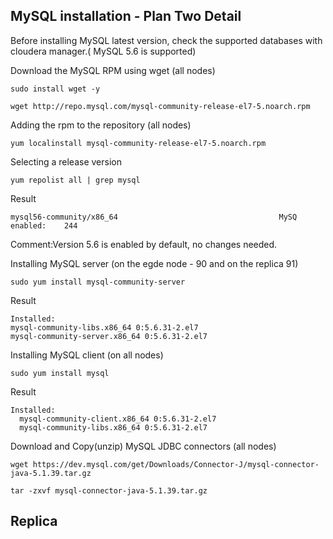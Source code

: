 ## MySQL installation - Plan Two Detail ##

Before installing MySQL latest version, check the supported databases with cloudera manager.( MySQL 5.6 is supported) 

Download the MySQL RPM using wget (all nodes)

	sudo install wget -y
	
	wget http://repo.mysql.com/mysql-community-release-el7-5.noarch.rpm 

Adding the rpm to the repository (all nodes)

	yum localinstall mysql-community-release-el7-5.noarch.rpm

Selecting a release version

	yum repolist all | grep mysql

Result

	mysql56-community/x86_64                                    MySQ enabled:    244

Comment:Version 5.6 is enabled by default, no changes needed.

Installing MySQL server (on the egde node - 90 and on the replica 91)
	
	sudo yum install mysql-community-server

Result

	Installed:
	mysql-community-libs.x86_64 0:5.6.31-2.el7
    mysql-community-server.x86_64 0:5.6.31-2.el7

Installing MySQL client (on all nodes)

	sudo yum install mysql

Result

	Installed:
	  mysql-community-client.x86_64 0:5.6.31-2.el7
      mysql-community-libs.x86_64 0:5.6.31-2.el7


Download and Copy(unzip) MySQL JDBC connectors (all nodes)

	wget https://dev.mysql.com/get/Downloads/Connector-J/mysql-connector-java-5.1.39.tar.gz 

	tar -zxvf mysql-connector-java-5.1.39.tar.gz


## Replica ##



	
